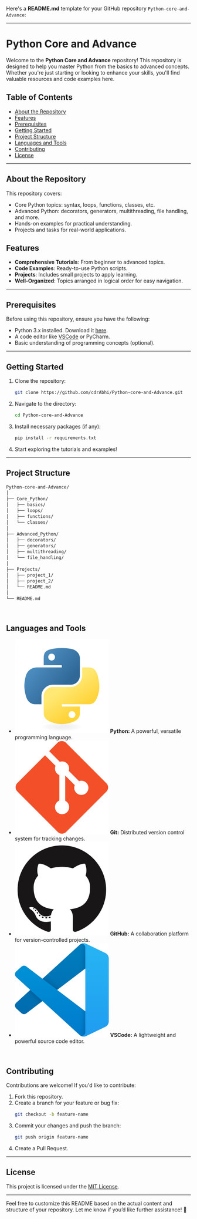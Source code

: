 Here's a **README.md** template for your GitHub repository `Python-core-and-Advance`:

---

# Python Core and Advance

Welcome to the **Python Core and Advance** repository! This repository is designed to help you master Python from the basics to advanced concepts. Whether you're just starting or looking to enhance your skills, you'll find valuable resources and code examples here.

## Table of Contents

- [About the Repository](#about-the-repository)
- [Features](#features)
- [Prerequisites](#prerequisites)
- [Getting Started](#getting-started)
- [Project Structure](#project-structure)
- [Languages and Tools](#languages-and-tools)
- [Contributing](#contributing)
- [License](#license)

---

## About the Repository

This repository covers:
- Core Python topics: syntax, loops, functions, classes, etc.
- Advanced Python: decorators, generators, multithreading, file handling, and more.
- Hands-on examples for practical understanding.
- Projects and tasks for real-world applications.

## Features

- **Comprehensive Tutorials**: From beginner to advanced topics.
- **Code Examples**: Ready-to-use Python scripts.
- **Projects**: Includes small projects to apply learning.
- **Well-Organized**: Topics arranged in logical order for easy navigation.

---

## Prerequisites

Before using this repository, ensure you have the following:
- Python 3.x installed. Download it [here](https://www.python.org/downloads/).
- A code editor like [VSCode](https://code.visualstudio.com/) or PyCharm.
- Basic understanding of programming concepts (optional).

---

## Getting Started

1. Clone the repository:
   ```bash
   git clone https://github.com/cdrAbhi/Python-core-and-Advance.git
   ```
2. Navigate to the directory:
   ```bash
   cd Python-core-and-Advance
   ```
3. Install necessary packages (if any):
   ```bash
   pip install -r requirements.txt
   ```
4. Start exploring the tutorials and examples!

---

## Project Structure

```plaintext
Python-core-and-Advance/
│
├── Core_Python/
│   ├── basics/
│   ├── loops/
│   ├── functions/
│   └── classes/
│
├── Advanced_Python/
│   ├── decorators/
│   ├── generators/
│   ├── multithreading/
│   └── file_handling/
│
├── Projects/
│   ├── project_1/
│   ├── project_2/
│   └── README.md
│
└── README.md
```

<br />

## Languages and Tools

- [![Python](https://raw.githubusercontent.com/devicons/devicon/master/icons/python/python-original.svg)](https://www.python.org/) **Python:** A powerful, versatile programming language.
- [![Git](https://raw.githubusercontent.com/devicons/devicon/master/icons/git/git-original.svg)](https://git-scm.com/) **Git:** Distributed version control system for tracking changes.
- [![GitHub](https://raw.githubusercontent.com/devicons/devicon/master/icons/github/github-original.svg)](https://github.com/) **GitHub:** A collaboration platform for version-controlled projects.
- [![VSCode](https://raw.githubusercontent.com/devicons/devicon/master/icons/vscode/vscode-original.svg)](https://code.visualstudio.com/) **VSCode:** A lightweight and powerful source code editor.


<br />


## Contributing

Contributions are welcome! If you'd like to contribute:
1. Fork this repository.
2. Create a branch for your feature or bug fix:
   ```bash
   git checkout -b feature-name
   ```
3. Commit your changes and push the branch:
   ```bash
   git push origin feature-name
   ```
4. Create a Pull Request.

---

## License

This project is licensed under the [MIT License](LICENSE).

---

Feel free to customize this README based on the actual content and structure of your repository. Let me know if you’d like further assistance! 🚀
